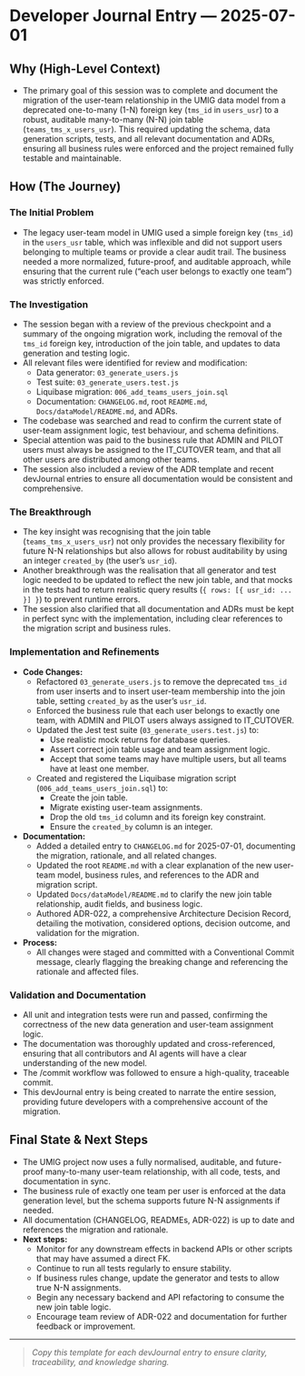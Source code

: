 # Developer Journal Entry — 2025-07-01

## Why (High-Level Context)

- The primary goal of this session was to complete and document the migration of the user-team relationship in the UMIG data model from a deprecated one-to-many (1-N) foreign key (`tms_id` in `users_usr`) to a robust, auditable many-to-many (N-N) join table (`teams_tms_x_users_usr`). This required updating the schema, data generation scripts, tests, and all relevant documentation and ADRs, ensuring all business rules were enforced and the project remained fully testable and maintainable.

## How (The Journey)

### The Initial Problem

- The legacy user-team model in UMIG used a simple foreign key (`tms_id`) in the `users_usr` table, which was inflexible and did not support users belonging to multiple teams or provide a clear audit trail. The business needed a more normalized, future-proof, and auditable approach, while ensuring that the current rule (“each user belongs to exactly one team”) was strictly enforced.

### The Investigation

- The session began with a review of the previous checkpoint and a summary of the ongoing migration work, including the removal of the `tms_id` foreign key, introduction of the join table, and updates to data generation and testing logic.
- All relevant files were identified for review and modification:
  - Data generator: `03_generate_users.js`
  - Test suite: `03_generate_users.test.js`
  - Liquibase migration: `006_add_teams_users_join.sql`
  - Documentation: `CHANGELOG.md`, root `README.md`, `Docs/dataModel/README.md`, and ADRs.
- The codebase was searched and read to confirm the current state of user-team assignment logic, test behaviour, and schema definitions.
- Special attention was paid to the business rule that ADMIN and PILOT users must always be assigned to the IT_CUTOVER team, and that all other users are distributed among other teams.
- The session also included a review of the ADR template and recent devJournal entries to ensure all documentation would be consistent and comprehensive.

### The Breakthrough

- The key insight was recognising that the join table (`teams_tms_x_users_usr`) not only provides the necessary flexibility for future N-N relationships but also allows for robust auditability by using an integer `created_by` (the user’s `usr_id`).
- Another breakthrough was the realisation that all generator and test logic needed to be updated to reflect the new join table, and that mocks in the tests had to return realistic query results (`{ rows: [{ usr_id: ... }] }`) to prevent runtime errors.
- The session also clarified that all documentation and ADRs must be kept in perfect sync with the implementation, including clear references to the migration script and business rules.

### Implementation and Refinements

- **Code Changes:**
  - Refactored `03_generate_users.js` to remove the deprecated `tms_id` from user inserts and to insert user-team membership into the join table, setting `created_by` as the user’s `usr_id`.
  - Enforced the business rule that each user belongs to exactly one team, with ADMIN and PILOT users always assigned to IT_CUTOVER.
  - Updated the Jest test suite (`03_generate_users.test.js`) to:
    - Use realistic mock returns for database queries.
    - Assert correct join table usage and team assignment logic.
    - Accept that some teams may have multiple users, but all teams have at least one member.
  - Created and registered the Liquibase migration script (`006_add_teams_users_join.sql`) to:
    - Create the join table.
    - Migrate existing user-team assignments.
    - Drop the old `tms_id` column and its foreign key constraint.
    - Ensure the `created_by` column is an integer.
- **Documentation:**
  - Added a detailed entry to `CHANGELOG.md` for 2025-07-01, documenting the migration, rationale, and all related changes.
  - Updated the root `README.md` with a clear explanation of the new user-team model, business rules, and references to the ADR and migration script.
  - Updated `Docs/dataModel/README.md` to clarify the new join table relationship, audit fields, and business logic.
  - Authored ADR-022, a comprehensive Architecture Decision Record, detailing the motivation, considered options, decision outcome, and validation for the migration.
- **Process:**
  - All changes were staged and committed with a Conventional Commit message, clearly flagging the breaking change and referencing the rationale and affected files.

### Validation and Documentation

- All unit and integration tests were run and passed, confirming the correctness of the new data generation and user-team assignment logic.
- The documentation was thoroughly updated and cross-referenced, ensuring that all contributors and AI agents will have a clear understanding of the new model.
- The /commit workflow was followed to ensure a high-quality, traceable commit.
- This devJournal entry is being created to narrate the entire session, providing future developers with a comprehensive account of the migration.

## Final State & Next Steps

- The UMIG project now uses a fully normalised, auditable, and future-proof many-to-many user-team relationship, with all code, tests, and documentation in sync.
- The business rule of exactly one team per user is enforced at the data generation level, but the schema supports future N-N assignments if needed.
- All documentation (CHANGELOG, READMEs, ADR-022) is up to date and references the migration and rationale.
- **Next steps:**
  - Monitor for any downstream effects in backend APIs or other scripts that may have assumed a direct FK.
  - Continue to run all tests regularly to ensure stability.
  - If business rules change, update the generator and tests to allow true N-N assignments.
  - Begin any necessary backend and API refactoring to consume the new join table logic.
  - Encourage team review of ADR-022 and documentation for further feedback or improvement.

---

> _Copy this template for each devJournal entry to ensure clarity, traceability, and knowledge sharing._

